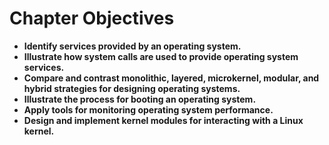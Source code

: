 # Chapter Objectives

- **Identify services provided by an operating system.**
- **Illustrate how system calls are used to provide operating system services.**
- **Compare and contrast monolithic, layered, microkernel, modular, and hybrid strategies for designing operating systems.**
- **Illustrate the process for booting an operating system.**
- **Apply tools for monitoring operating system performance.**
- **Design and implement kernel modules for interacting with a Linux kernel.**
